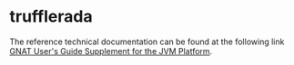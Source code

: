 # trufflerada



The reference technical documentation can be found at the following link [GNAT User's Guide Supplement for the JVM Platform](https://docs.adacore.com/gnatvm-docs/jgnat_ug.html).
